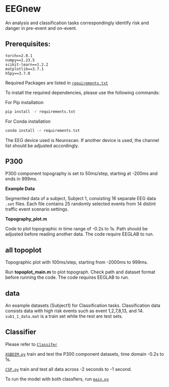 # EEGnew
An analysis and classification tasks correspondingly identify risk and danger in pre-event and on-event.

## Prerequisites:

```plaintext
torch==2.0.1
numpy==1.23.5
scikit-learn==1.2.2
matplotlib==3.7.1
h5py==3.7.0
```
Required Packages are listed in [`requirements.txt`](requirements.txt)

To install the required dependencies, please use the following commands:

For Pip installation

```bash
pip install -r requirements.txt
```

For Conda installation

```bash
conda install -r requirements.txt
```

The EEG device used is Neuroscan. If another device is used, the channel list should be adjusted accordingly.

## P300
P300 component topography is set to 50ms/step, starting at -200ms and ends in 999ms.

**Example Data**

Segmented data of a subject, Subject 1, consisting 16 separate EEG data `.set` files. Each file contains 25 randomly selected events from 14 distint traffic event scenario settings.

**Topography_plot.m**

Code to plot topographic in time range of -0.2s to 1s. Path should be adjusted before reading another data. The code require EEGLAB to run.

## all topoplot
Topographic plot with 100ms/step, starting from -2000ms to 999ms.

Run **topoplot_main.m** to plot topograph. Check path and dataset format before running the code. The code requires EEGLAB to run.

## data
An example datasets (Subject1) for Classification tasks. Classification data consists data with high risk events such as event 1,2,7,8,13, and 14. `sub1_1_data.mat` is a train set while the rest are test sets.

## Classifier
Please refer to [`Classifer`](Classifier)

[`XGBDIM.py`](Classifier/XGBDIM.py) train and test the P300 component datasets, time domain -0.2s to 1s.

[`CSP.py`](Classifier/CSP.py) train and test all data across -2 seconds to -1 second.

To run the model with both classfiers, run [`main.py`](Classifier/main.py) 
